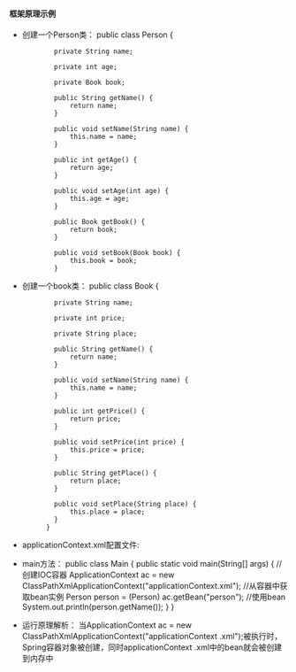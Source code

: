 #### 框架原理示例
* 创建一个Person类：
          public class Person {

              private String name;

              private int age;

              private Book book;

              public String getName() {
                  return name;
              }

              public void setName(String name) {
                  this.name = name;
              }

              public int getAge() {
                  return age;
              }

              public void setAge(int age) {
                  this.age = age;
              }

              public Book getBook() {
                  return book;
              }

              public void setBook(Book book) {
                  this.book = book;
              }
* 创建一个book类：
          public class Book {

              private String name;

              private int price;

              private String place;

              public String getName() {
                  return name;
              }

              public void setName(String name) {
                  this.name = name;
              }

              public int getPrice() {
                  return price;
              }

              public void setPrice(int price) {
                  this.price = price;
              }

              public String getPlace() {
                  return place;
              }

              public void setPlace(String place) {
                  this.place = place;
              }
            }
* applicationContext.xml配置文件:
          <?xml version="1.0" encoding="UTF-8"?>
          <beans xmlns="http://www.springframework.org/schema/beans"
              xmlns:xsi="http://www.w3.org/2001/XMLSchema-instance"
              xsi:schemaLocation="http://www.springframework.org/schema/beans http://www.springframework.org/schema/beans/spring-beans.xsd">
          <!-- bean的配置文件 -->
          <bean id="person" class="org.jingdong.bean.life.Person">
          <property name="name" value="grl"></property><property name="age" value="11"></property><property name="book" ref="book"></property></bean>
          <bean id="book" class="org.jingdong.bean.life.Book">
          <property name="name" value="think in java"></property><property name="place" value="USA"></property><property name="price" value="79"></property>
          </beans>
* main方法：
                     public class Main {
                        public static void main(String[] args) {
                            // 创建IOC容器
                            ApplicationContext ac = new ClassPathXmlApplicationContext("applicationContext.xml");
                            //从容器中获取bean实例
                            Person person = (Person) ac.getBean("person");
                            //使用bean
                            System.out.println(person.getName());
                        }
                    }
 * 运行原理解析：
 当ApplicationContext ac = new ClassPathXmlApplicationContext("applicationContext .xml");被执行时，Spring容器对象被创建，同时applicationContext .xml中的bean就会被创建到内存中
